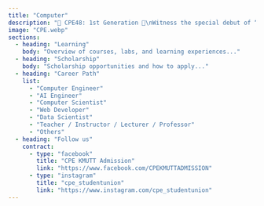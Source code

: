 ```yaml
---
title: "Computer"
description: "🌟 CPE48: 1st Generation 🌟\nWitness the special debut of “CPE48” –\nthe idol group from Computer Engineering, KMUTT,\nhere to ignite your dreams among the stars ✨\nat KMUTT Engineering Open House 2025\n💫 Whether you’re into coding, gaming, logical thinking,\nor still searching for your own path,\nCPE48 will be the shining star to guide your dream!\n📍 Meet us at the Department of Computer Engineering (CPE), KMUTT 📍\n\nKMUTT Engineering Open House 2025\n✨ The Shining Star Belongs To The Dream ✨"
image: "CPE.webp"
sections:
  - heading: "Learning"
    body: "Overview of courses, labs, and learning experiences..."
  - heading: "Scholarship"
    body: "Scholarship opportunities and how to apply..."
  - heading: "Career Path"
    list:
      - "Computer Engineer"
      - "AI Engineer"
      - "Computer Scientist"
      - "Web Developer"
      - "Data Scientist"
      - "Teacher / Instructor / Lecturer / Professor"
      - "Others"
  - heading: "Follow us"
    contract:
      - type: "facebook"
        title: "CPE KMUTT Admission"
        link: "https://www.facebook.com/CPEKMUTTADMISSION"
      - type: "instagram"
        title: "cpe_studentunion"
        link: "https://www.instagram.com/cpe_studentunion"
---
```

